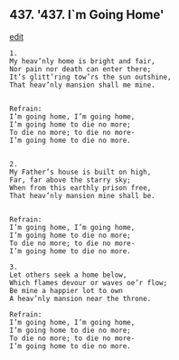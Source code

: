 
## 437.  '437. I\`m Going Home'
[edit](https://docs.google.com/document/d/1Niq8d2Dg2eRnCopi7oGklYV98tufwQPI/edit?mode=html)






    1.
    My heav’nly home is bright and fair,
    Nor pain nor death can enter there;
    It’s glitt’ring tow’rs the sun outshine,
    That heav’nly mansion shall me mine.


    Refrain:
    I’m going home, I’m going home,
    I’m going home to die no more;
    To die no more; to die no more-
    I’m going home to die no more.


    2.
    My Father’s house is built on high,
    Far, far above the starry sky;
    When from this earthly prison free,
    That heav’nly mansion mine shall be.


    Refrain:
    I’m going home, I’m going home,
    I’m going home to die no more;
    To die no more; to die no more-
    I’m going home to die no more.

    3.
    Let others seek a home below,
    Which flames devour or waves oe’r flow;
    Be mine a happier lot to own
    A heav’nly mansion near the throne.

    Refrain:
    I’m going home, I’m going home,
    I’m going home to die no more;
    To die no more; to die no more-
    I’m going home to die no more.

